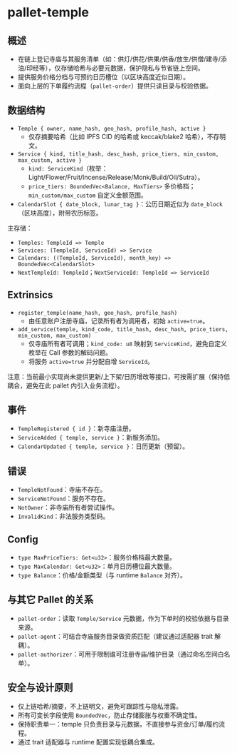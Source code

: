 # pallet-temple

## 概述
- 在链上登记寺庙与其服务清单（如：供灯/供花/供果/供香/放生/供僧/建寺/添油/印经等），仅存储哈希与必要元数据，保护隐私与节省链上空间。
- 提供服务价格分档与可预约日历槽位（以区块高度近似日期）。
- 面向上层的下单履约流程（`pallet-order`）提供只读目录与校验依据。

## 数据结构
- `Temple { owner, name_hash, geo_hash, profile_hash, active }`
  - 仅存摘要哈希（比如 IPFS CID 的哈希或 keccak/blake2 哈希），不存明文。
- `Service { kind, title_hash, desc_hash, price_tiers, min_custom, max_custom, active }`
  - `kind: ServiceKind`（枚举：Light/Flower/Fruit/Incense/Release/Monk/Build/Oil/Sutra）。
  - `price_tiers: BoundedVec<Balance, MaxTiers>` 多价格档；`min_custom/max_custom` 自定义金额范围。
- `CalendarSlot { date_block, lunar_tag }`：公历日期近似为 `date_block`（区块高度），附带农历标签。

主存储：
- `Temples: TempleId => Temple`
- `Services: (TempleId, ServiceId) => Service`
- `Calendars: ((TempleId, ServiceId), month_key) => BoundedVec<CalendarSlot>`
- `NextTempleId: TempleId`；`NextServiceId: TempleId => ServiceId`

## Extrinsics
- `register_temple(name_hash, geo_hash, profile_hash)`
  - 由任意账户注册寺庙，记录所有者为调用者，初始 `active=true`。
- `add_service(temple, kind_code, title_hash, desc_hash, price_tiers, min_custom, max_custom)`
  - 仅寺庙所有者可调用；`kind_code: u8` 映射到 `ServiceKind`，避免自定义枚举在 Call 参数的解码问题。
  - 将服务 `active=true` 并分配自增 `ServiceId`。

注意：当前最小实现尚未提供更新/上下架/日历增改等接口，可按需扩展（保持低耦合，避免在此 pallet 内引入业务流程）。

## 事件
- `TempleRegistered { id }`：新寺庙注册。
- `ServiceAdded { temple, service }`：新服务添加。
- `CalendarUpdated { temple, service }`：日历更新（预留）。

## 错误
- `TempleNotFound`：寺庙不存在。
- `ServiceNotFound`：服务不存在。
- `NotOwner`：非寺庙所有者尝试操作。
- `InvalidKind`：非法服务类型码。

## Config
- `type MaxPriceTiers: Get<u32>`：服务价格档最大数量。
- `type MaxCalendar: Get<u32>`：单月日历槽位最大数量。
- `type Balance`：价格/金额类型（与 runtime `Balance` 对齐）。

## 与其它 Pallet 的关系
- `pallet-order`：读取 `Temple/Service` 元数据，作为下单时的校验依据与目录来源。
- `pallet-agent`：可结合寺庙服务目录做资质匹配（建议通过适配器 trait 解耦）。
- `pallet-authorizer`：可用于限制谁可注册寺庙/维护目录（通过命名空间白名单）。

## 安全与设计原则
- 仅上链哈希/摘要，不上链明文，避免可跟踪性与隐私泄露。
- 所有可变长字段使用 `BoundedVec`，防止存储膨胀与权重不确定性。
- 保持职责单一：temple 只负责目录与元数据，不直接参与资金/订单/履约流程。
- 通过 trait 适配器与 runtime 配置实现低耦合集成。
